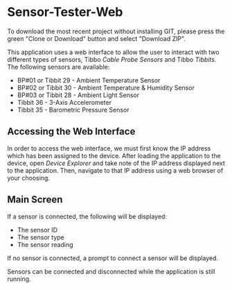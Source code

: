 # Sensor-Tester-Web

To download the most recent project without installing GIT, please press the green "Clone or Download" button and select "Download ZIP".



This application uses a web interface to allow the user to interact with two different types of sensors, Tibbo *Cable Probe Sensors* and Tibbo *Tibbits*. The following sensors are available:



- BP#01 or Tibbit 29 - Ambient Temperature Sensor
- BP#02 or Tibbit 30 - Ambient Temperature & Humidity Sensor
- BP#03 or Tibbit 28 - Ambient Light Sensor
- Tibbit 36 - 3-Axis Accelerometer
- Tibbit 35 - Barometric Pressure Sensor



Accessing the Web Interface
-------------------

In order to access the web interface, we must first know the IP address which has been assigned to the device. After loading the application to the device, open *Device Explorer* and take note of the IP address displayed next to the application. Then, navigate to that IP address using a web browser of your choosing.



## Main Screen

If a sensor is connected, the following will be displayed:



- The sensor ID
- The sensor type
- The sensor reading



If no sensor is connected, a prompt to connect a sensor will be displayed.

Sensors can be connected and disconnected while the application is still running.